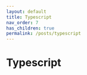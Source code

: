 ```yaml
---
layout: default
title: Typescript
nav_order: 7
has_children: true
permalink: /posts/typescript
---
```


# Typescript
